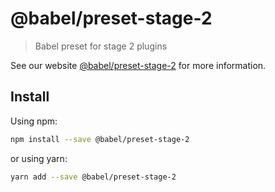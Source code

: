 # @babel/preset-stage-2

> Babel preset for stage 2 plugins

See our website [@babel/preset-stage-2](https://new.babeljs.io/docs/en/next/babel-preset-stage-2.html) for more information.

## Install

Using npm:

```sh
npm install --save @babel/preset-stage-2
```

or using yarn:

```sh
yarn add --save @babel/preset-stage-2
```
